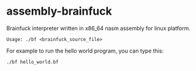 # assembly-brainfuck
Brainfuck interpreter written in x86_64 nasm assembly for linux platform.


~~~
Usage: ./bf <brainfuck_source_file>
~~~
For example to run the hello world program, you can type this:
~~~
./bf hello_world.bf
~~~
